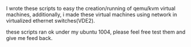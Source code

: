 I wrote these scripts to easy the creation/running of qemu/kvm virtual machines,
additionally, i made these virtual machines using network in virtualized ethernet switches(VDE2).

these scripts ran ok under my ubuntu 1004, please feel free test them and give me feed back.